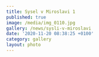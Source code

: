 ```yaml
---
title: Sysel v Miroslavi 1
published: true
image: /media/img_0110.jpg
gallery: /news/sysli-v-miroslavi
date: '2020-11-20 08:38:25 +0100'
category: gallery
layout: photo
---
```


